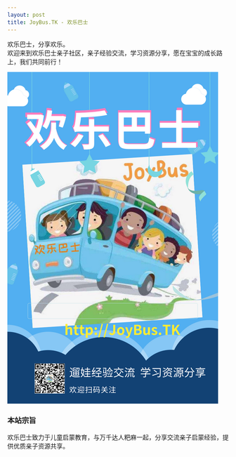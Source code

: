 ```yaml
---
layout: post
title: JoyBus.TK - 欢乐巴士
---
```


欢乐巴士，分享欢乐。     
欢迎来到欢乐巴士亲子社区，亲子经验交流，学习资源分享，愿在宝宝的成长路上，我们共同前行！

![欢乐巴士](/public/jbxc.jpg)    

### 本站宗旨   

欢乐巴士致力于儿童启蒙教育，与万千达人粑麻一起，分享交流亲子启蒙经验，提供优质亲子资源共享。

